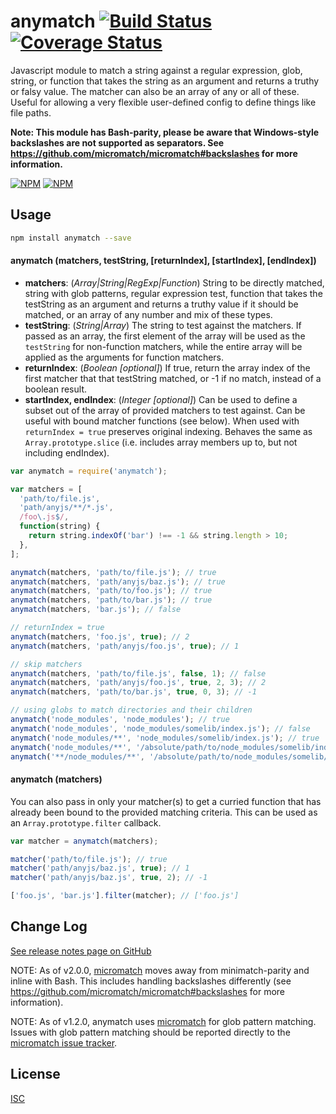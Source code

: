 # anymatch [![Build Status](https://travis-ci.org/micromatch/anymatch.svg?branch=master)](https://travis-ci.org/micromatch/anymatch) [![Coverage Status](https://img.shields.io/coveralls/micromatch/anymatch.svg?branch=master)](https://coveralls.io/r/micromatch/anymatch?branch=master)

Javascript module to match a string against a regular expression, glob, string,
or function that takes the string as an argument and returns a truthy or falsy
value. The matcher can also be an array of any or all of these. Useful for
allowing a very flexible user-defined config to define things like file paths.

**Note: This module has Bash-parity, please be aware that Windows-style backslashes are not supported as separators. See https://github.com/micromatch/micromatch#backslashes for more information.**

[![NPM](https://nodei.co/npm/anymatch.png?downloads=true&downloadRank=true&stars=true)](https://nodei.co/npm/anymatch/)
[![NPM](https://nodei.co/npm-dl/anymatch.png?height=3&months=9)](https://nodei.co/npm-dl/anymatch/)

## Usage

```sh
npm install anymatch --save
```

#### anymatch (matchers, testString, [returnIndex], [startIndex], [endIndex])

- **matchers**: (_Array|String|RegExp|Function_)
  String to be directly matched, string with glob patterns, regular expression
  test, function that takes the testString as an argument and returns a truthy
  value if it should be matched, or an array of any number and mix of these types.
- **testString**: (_String|Array_) The string to test against the matchers. If
  passed as an array, the first element of the array will be used as the
  `testString` for non-function matchers, while the entire array will be applied
  as the arguments for function matchers.
- **returnIndex**: (_Boolean [optional]_) If true, return the array index of
  the first matcher that that testString matched, or -1 if no match, instead of a
  boolean result.
- **startIndex, endIndex**: (_Integer [optional]_) Can be used to define a
  subset out of the array of provided matchers to test against. Can be useful
  with bound matcher functions (see below). When used with `returnIndex = true`
  preserves original indexing. Behaves the same as `Array.prototype.slice` (i.e.
  includes array members up to, but not including endIndex).

```js
var anymatch = require('anymatch');

var matchers = [
  'path/to/file.js',
  'path/anyjs/**/*.js',
  /foo\.js$/,
  function(string) {
    return string.indexOf('bar') !== -1 && string.length > 10;
  },
];

anymatch(matchers, 'path/to/file.js'); // true
anymatch(matchers, 'path/anyjs/baz.js'); // true
anymatch(matchers, 'path/to/foo.js'); // true
anymatch(matchers, 'path/to/bar.js'); // true
anymatch(matchers, 'bar.js'); // false

// returnIndex = true
anymatch(matchers, 'foo.js', true); // 2
anymatch(matchers, 'path/anyjs/foo.js', true); // 1

// skip matchers
anymatch(matchers, 'path/to/file.js', false, 1); // false
anymatch(matchers, 'path/anyjs/foo.js', true, 2, 3); // 2
anymatch(matchers, 'path/to/bar.js', true, 0, 3); // -1

// using globs to match directories and their children
anymatch('node_modules', 'node_modules'); // true
anymatch('node_modules', 'node_modules/somelib/index.js'); // false
anymatch('node_modules/**', 'node_modules/somelib/index.js'); // true
anymatch('node_modules/**', '/absolute/path/to/node_modules/somelib/index.js'); // false
anymatch('**/node_modules/**', '/absolute/path/to/node_modules/somelib/index.js'); // true
```

#### anymatch (matchers)

You can also pass in only your matcher(s) to get a curried function that has
already been bound to the provided matching criteria. This can be used as an
`Array.prototype.filter` callback.

```js
var matcher = anymatch(matchers);

matcher('path/to/file.js'); // true
matcher('path/anyjs/baz.js', true); // 1
matcher('path/anyjs/baz.js', true, 2); // -1

['foo.js', 'bar.js'].filter(matcher); // ['foo.js']
```

## Change Log

[See release notes page on GitHub](https://github.com/micromatch/anymatch/releases)

NOTE: As of v2.0.0, [micromatch](https://github.com/jonschlinkert/micromatch) moves away from minimatch-parity and inline with Bash. This includes handling backslashes differently (see https://github.com/micromatch/micromatch#backslashes for more information).

NOTE: As of v1.2.0, anymatch uses [micromatch](https://github.com/jonschlinkert/micromatch)
for glob pattern matching. Issues with glob pattern matching should be
reported directly to the [micromatch issue tracker](https://github.com/jonschlinkert/micromatch/issues).

## License

[ISC](https://raw.github.com/micromatch/anymatch/master/LICENSE)
